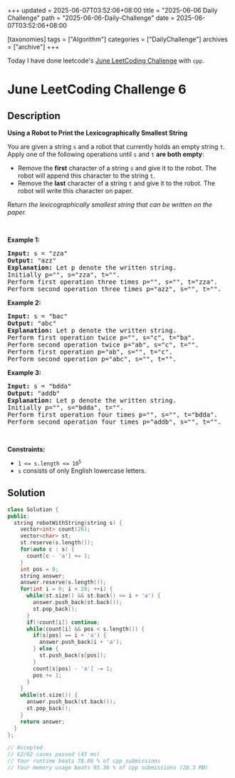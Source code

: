 +++
updated = 2025-06-07T03:52:06+08:00
title = "2025-06-06 Daily Challenge"
path = "2025-06-06-Daily-Challenge"
date = 2025-06-07T03:52:06+08:00

[taxonomies]
tags = ["Algorithm"]
categories = ["DailyChallenge"]
archives = ["archive"]
+++

Today I have done leetcode's [June LeetCoding Challenge](https://leetcode.com/problems/using-a-robot-to-print-the-lexicographically-smallest-string/) with `cpp`.

<!-- more -->

# June LeetCoding Challenge 6

## Description

**Using a Robot to Print the Lexicographically Smallest String**

<p>You are given a string <code>s</code> and a robot that currently holds an empty string <code>t</code>. Apply one of the following operations until <code>s</code> and <code>t</code> <strong>are both empty</strong>:</p>

<ul>
	<li>Remove the <strong>first</strong> character of a string <code>s</code> and give it to the robot. The robot will append this character to the string <code>t</code>.</li>
	<li>Remove the <strong>last</strong> character of a string <code>t</code> and give it to the robot. The robot will write this character on paper.</li>
</ul>

<p>Return <em>the lexicographically smallest string that can be written on the paper.</em></p>

<p>&nbsp;</p>
<p><strong class="example">Example 1:</strong></p>

<pre>
<strong>Input:</strong> s = &quot;zza&quot;
<strong>Output:</strong> &quot;azz&quot;
<strong>Explanation:</strong> Let p denote the written string.
Initially p=&quot;&quot;, s=&quot;zza&quot;, t=&quot;&quot;.
Perform first operation three times p=&quot;&quot;, s=&quot;&quot;, t=&quot;zza&quot;.
Perform second operation three times p=&quot;azz&quot;, s=&quot;&quot;, t=&quot;&quot;.
</pre>

<p><strong class="example">Example 2:</strong></p>

<pre>
<strong>Input:</strong> s = &quot;bac&quot;
<strong>Output:</strong> &quot;abc&quot;
<strong>Explanation:</strong> Let p denote the written string.
Perform first operation twice p=&quot;&quot;, s=&quot;c&quot;, t=&quot;ba&quot;. 
Perform second operation twice p=&quot;ab&quot;, s=&quot;c&quot;, t=&quot;&quot;. 
Perform first operation p=&quot;ab&quot;, s=&quot;&quot;, t=&quot;c&quot;. 
Perform second operation p=&quot;abc&quot;, s=&quot;&quot;, t=&quot;&quot;.
</pre>

<p><strong class="example">Example 3:</strong></p>

<pre>
<strong>Input:</strong> s = &quot;bdda&quot;
<strong>Output:</strong> &quot;addb&quot;
<strong>Explanation:</strong> Let p denote the written string.
Initially p=&quot;&quot;, s=&quot;bdda&quot;, t=&quot;&quot;.
Perform first operation four times p=&quot;&quot;, s=&quot;&quot;, t=&quot;bdda&quot;.
Perform second operation four times p=&quot;addb&quot;, s=&quot;&quot;, t=&quot;&quot;.
</pre>

<p>&nbsp;</p>
<p><strong>Constraints:</strong></p>

<ul>
	<li><code>1 &lt;= s.length &lt;= 10<sup>5</sup></code></li>
	<li><code>s</code> consists of only English lowercase letters.</li>
</ul>


## Solution

``` cpp
class Solution {
public:
  string robotWithString(string s) {
    vector<int> count(26);
    vector<char> st;
    st.reserve(s.length());
    for(auto c : s) {
      count[c - 'a'] += 1;
    }
    int pos = 0;
    string answer;
    answer.reserve(s.length());
    for(int i = 0; i < 26; ++i) {
      while(st.size() && st.back() <= i + 'a') {
        answer.push_back(st.back());
        st.pop_back();
      }
      if(!count[i]) continue;
      while(count[i] && pos < s.length()) {
        if(s[pos] == i + 'a') {
          answer.push_back(i + 'a');
        } else {
          st.push_back(s[pos]);
        }
        count[s[pos] - 'a'] -= 1;
        pos += 1;
      }
    }
    while(st.size()) {
      answer.push_back(st.back());
      st.pop_back();
    }
    return answer;
  }
};

// Accepted
// 62/62 cases passed (43 ms)
// Your runtime beats 78.06 % of cpp submissions
// Your memory usage beats 95.36 % of cpp submissions (28.3 MB)
```
